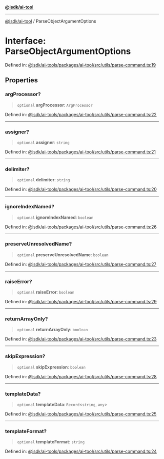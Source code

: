 [**@isdk/ai-tool**](../README.md)

***

[@isdk/ai-tool](../globals.md) / ParseObjectArgumentOptions

# Interface: ParseObjectArgumentOptions

Defined in: [@isdk/ai-tools/packages/ai-tool/src/utils/parse-command.ts:19](https://github.com/isdk/ai-tool.js/blob/209a87173b5eabb2f81db6ea9a6784f34c24e271/src/utils/parse-command.ts#L19)

## Properties

### argProcessor?

> `optional` **argProcessor**: `ArgProcessor`

Defined in: [@isdk/ai-tools/packages/ai-tool/src/utils/parse-command.ts:22](https://github.com/isdk/ai-tool.js/blob/209a87173b5eabb2f81db6ea9a6784f34c24e271/src/utils/parse-command.ts#L22)

***

### assigner?

> `optional` **assigner**: `string`

Defined in: [@isdk/ai-tools/packages/ai-tool/src/utils/parse-command.ts:21](https://github.com/isdk/ai-tool.js/blob/209a87173b5eabb2f81db6ea9a6784f34c24e271/src/utils/parse-command.ts#L21)

***

### delimiter?

> `optional` **delimiter**: `string`

Defined in: [@isdk/ai-tools/packages/ai-tool/src/utils/parse-command.ts:20](https://github.com/isdk/ai-tool.js/blob/209a87173b5eabb2f81db6ea9a6784f34c24e271/src/utils/parse-command.ts#L20)

***

### ignoreIndexNamed?

> `optional` **ignoreIndexNamed**: `boolean`

Defined in: [@isdk/ai-tools/packages/ai-tool/src/utils/parse-command.ts:26](https://github.com/isdk/ai-tool.js/blob/209a87173b5eabb2f81db6ea9a6784f34c24e271/src/utils/parse-command.ts#L26)

***

### preserveUnresolvedName?

> `optional` **preserveUnresolvedName**: `boolean`

Defined in: [@isdk/ai-tools/packages/ai-tool/src/utils/parse-command.ts:27](https://github.com/isdk/ai-tool.js/blob/209a87173b5eabb2f81db6ea9a6784f34c24e271/src/utils/parse-command.ts#L27)

***

### raiseError?

> `optional` **raiseError**: `boolean`

Defined in: [@isdk/ai-tools/packages/ai-tool/src/utils/parse-command.ts:29](https://github.com/isdk/ai-tool.js/blob/209a87173b5eabb2f81db6ea9a6784f34c24e271/src/utils/parse-command.ts#L29)

***

### returnArrayOnly?

> `optional` **returnArrayOnly**: `boolean`

Defined in: [@isdk/ai-tools/packages/ai-tool/src/utils/parse-command.ts:23](https://github.com/isdk/ai-tool.js/blob/209a87173b5eabb2f81db6ea9a6784f34c24e271/src/utils/parse-command.ts#L23)

***

### skipExpression?

> `optional` **skipExpression**: `boolean`

Defined in: [@isdk/ai-tools/packages/ai-tool/src/utils/parse-command.ts:28](https://github.com/isdk/ai-tool.js/blob/209a87173b5eabb2f81db6ea9a6784f34c24e271/src/utils/parse-command.ts#L28)

***

### templateData?

> `optional` **templateData**: `Record`\<`string`, `any`\>

Defined in: [@isdk/ai-tools/packages/ai-tool/src/utils/parse-command.ts:25](https://github.com/isdk/ai-tool.js/blob/209a87173b5eabb2f81db6ea9a6784f34c24e271/src/utils/parse-command.ts#L25)

***

### templateFormat?

> `optional` **templateFormat**: `string`

Defined in: [@isdk/ai-tools/packages/ai-tool/src/utils/parse-command.ts:24](https://github.com/isdk/ai-tool.js/blob/209a87173b5eabb2f81db6ea9a6784f34c24e271/src/utils/parse-command.ts#L24)
